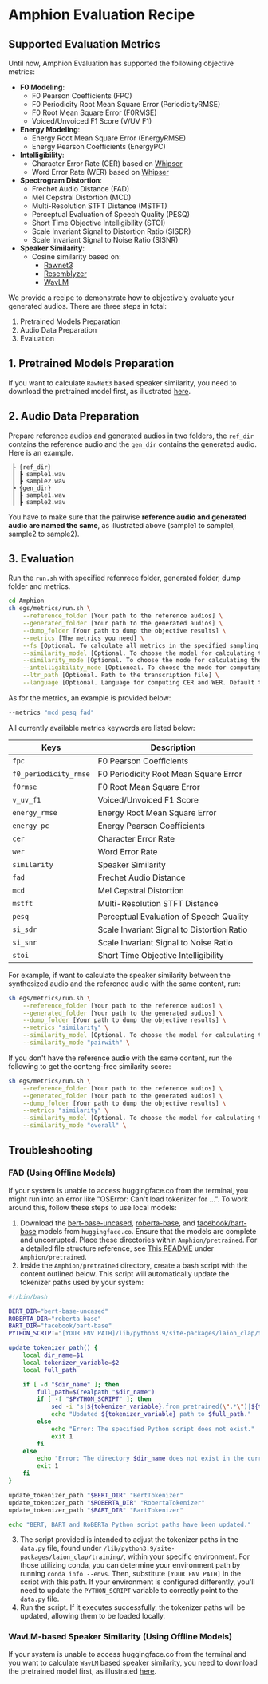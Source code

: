 # Amphion Evaluation Recipe

## Supported Evaluation Metrics

Until now, Amphion Evaluation has supported the following objective metrics:

- **F0 Modeling**:
  - F0 Pearson Coefficients (FPC)
  - F0 Periodicity Root Mean Square Error (PeriodicityRMSE)
  - F0 Root Mean Square Error (F0RMSE)
  - Voiced/Unvoiced F1 Score (V/UV F1)
- **Energy Modeling**:
  - Energy Root Mean Square Error (EnergyRMSE)
  - Energy Pearson Coefficients (EnergyPC)
- **Intelligibility**:
  - Character Error Rate (CER) based on [Whipser](https://github.com/openai/whisper)
  - Word Error Rate (WER) based on [Whipser](https://github.com/openai/whisper)
- **Spectrogram Distortion**:
  - Frechet Audio Distance (FAD)
  - Mel Cepstral Distortion (MCD)
  - Multi-Resolution STFT Distance (MSTFT)
  - Perceptual Evaluation of Speech Quality (PESQ)
  - Short Time Objective Intelligibility (STOI)
  - Scale Invariant Signal to Distortion Ratio (SISDR)
  - Scale Invariant Signal to Noise Ratio (SISNR)
- **Speaker Similarity**:
  - Cosine similarity based on:
    - [Rawnet3](https://github.com/Jungjee/RawNet)
    - [Resemblyzer](https://github.com/resemble-ai/Resemblyzer)
    - [WavLM](https://huggingface.co/microsoft/wavlm-base-plus-sv)

We provide a recipe to demonstrate how to objectively evaluate your generated audios. There are three steps in total:

1. Pretrained Models Preparation
2. Audio Data Preparation
3. Evaluation

## 1. Pretrained Models Preparation

If you want to calculate `RawNet3` based speaker similarity, you need to download the pretrained model first, as illustrated [here](../../pretrained/README.md).

## 2. Audio Data Preparation

Prepare reference audios and generated audios in two folders, the `ref_dir` contains the reference audio and the `gen_dir` contains the generated audio. Here is an example.

```plaintext
 ┣ {ref_dir}
 ┃ ┣ sample1.wav
 ┃ ┣ sample2.wav
 ┣ {gen_dir}
 ┃ ┣ sample1.wav
 ┃ ┣ sample2.wav
```

You have to make sure that the pairwise **reference audio and generated audio are named the same**, as illustrated above (sample1 to sample1, sample2 to sample2).

## 3. Evaluation

Run the `run.sh` with specified refenrece folder, generated folder, dump folder and metrics.

```bash
cd Amphion
sh egs/metrics/run.sh \
	--reference_folder [Your path to the reference audios] \
	--generated_folder [Your path to the generated audios] \
	--dump_folder [Your path to dump the objective results] \
	--metrics [The metrics you need] \
	--fs [Optional. To calculate all metrics in the specified sampling rate] \
	--similarity_model [Optional. To choose the model for calculating the speaker similarity. Currently "rawnet", "wavlm" and "resemblyzer" are available. Default to "wavlm"] \
	--similarity_mode [Optional. To choose the mode for calculating the speaker similarity. "pairwith" for calculating a series of ground truth / prediction audio pairs to obtain the speaker similarity, and "overall" for computing the average score with all possible pairs between the refernece folder and generated folder. Default to "pairwith"] \
	--intelligibility_mode [Optionoal. To choose the mode for computing CER and WER. "gt_audio" means selecting the recognition content of the reference audio as the target, "gt_content" means using transcription as the target. Default to "gt_audio"] \
	--ltr_path [Optional. Path to the transcription file] \
	--language [Optional. Language for computing CER and WER. Default to "english"]
```

As for the metrics, an example is provided below:

```bash
--metrics "mcd pesq fad"
```

All currently available metrics keywords are listed below:

| Keys                      | Description                                |
| ------------------------- | ------------------------------------------ |
| `fpc`                     | F0 Pearson Coefficients                    |
| `f0_periodicity_rmse`     | F0 Periodicity Root Mean Square Error      |
| `f0rmse`                  | F0 Root Mean Square Error                  |
| `v_uv_f1`                 | Voiced/Unvoiced F1 Score                   |
| `energy_rmse`             | Energy Root Mean Square Error              |
| `energy_pc`               | Energy Pearson Coefficients                |
| `cer`                     | Character Error Rate                       |
| `wer`                     | Word Error Rate                            |
| `similarity`      | Speaker Similarity
| `fad`                     | Frechet Audio Distance                     |
| `mcd`                     | Mel Cepstral Distortion                    |
| `mstft`                   | Multi-Resolution STFT Distance             |
| `pesq`                    | Perceptual Evaluation of Speech Quality    |
| `si_sdr`                  | Scale Invariant Signal to Distortion Ratio |
| `si_snr`                  | Scale Invariant Signal to Noise Ratio      |
| `stoi`                    | Short Time Objective Intelligibility       |

For example, if want to calculate the speaker similarity between the synthesized audio and the reference audio with the same content, run:

```bash
sh egs/metrics/run.sh \
	--reference_folder [Your path to the reference audios] \
	--generated_folder [Your path to the generated audios] \
	--dump_folder [Your path to dump the objective results] \
	--metrics "similarity" \
	--similarity_model [Optional. To choose the model for calculating the speaker similarity. Currently "rawnet", "wavlm" and "resemblyzer" are available. Default to "wavlm"] \
	--similarity_mode "pairwith" \
```

If you don't have the reference audio with the same content, run the following to get the conteng-free similarity score:

```bash
sh egs/metrics/run.sh \
	--reference_folder [Your path to the reference audios] \
	--generated_folder [Your path to the generated audios] \
	--dump_folder [Your path to dump the objective results] \
	--metrics "similarity" \
	--similarity_model [Optional. To choose the model for calculating the speaker similarity. Currently "rawnet", "wavlm" and "resemblyzer" are available. Default to "wavlm"] \
	--similarity_mode "overall" \
```

## Troubleshooting
### FAD (Using Offline Models)
If your system is unable to access huggingface.co from the terminal, you might run into an error like "OSError: Can't load tokenizer for ...". To work around this, follow these steps to use local models:

1. Download the [bert-base-uncased](https://huggingface.co/bert-base-uncased), [roberta-base](https://huggingface.co/roberta-base), and [facebook/bart-base](https://huggingface.co/facebook/bart-base) models from `huggingface.co`. Ensure that the models are complete and uncorrupted. Place these directories within `Amphion/pretrained`. For a detailed file structure reference, see [This README](../../pretrained/README.md#optional-model-dependencies-for-evaluation) under `Amphion/pretrained`.
2. Inside the `Amphion/pretrained` directory, create a bash script with the content outlined below. This script will automatically update the tokenizer paths used by your system:
  ```bash
  #!/bin/bash

  BERT_DIR="bert-base-uncased"
  ROBERTA_DIR="roberta-base"
  BART_DIR="facebook/bart-base"
  PYTHON_SCRIPT="[YOUR ENV PATH]/lib/python3.9/site-packages/laion_clap/training/data.py"

  update_tokenizer_path() {
      local dir_name=$1
      local tokenizer_variable=$2
      local full_path

      if [ -d "$dir_name" ]; then
          full_path=$(realpath "$dir_name")
          if [ -f "$PYTHON_SCRIPT" ]; then
              sed -i "s|${tokenizer_variable}.from_pretrained(\".*\")|${tokenizer_variable}.from_pretrained(\"$full_path\")|" "$PYTHON_SCRIPT"
              echo "Updated ${tokenizer_variable} path to $full_path."
          else
              echo "Error: The specified Python script does not exist."
              exit 1
          fi
      else
          echo "Error: The directory $dir_name does not exist in the current directory."
          exit 1
      fi
  }

  update_tokenizer_path "$BERT_DIR" "BertTokenizer"
  update_tokenizer_path "$ROBERTA_DIR" "RobertaTokenizer"
  update_tokenizer_path "$BART_DIR" "BartTokenizer"

  echo "BERT, BART and RoBERTa Python script paths have been updated."

  ```

3. The script provided is intended to adjust the tokenizer paths in the `data.py` file, found under `/lib/python3.9/site-packages/laion_clap/training/`, within your specific environment. For those utilizing conda, you can determine your environment path by running `conda info --envs`. Then, substitute `[YOUR ENV PATH]` in the script with this path. If your environment is configured differently, you'll need to update the `PYTHON_SCRIPT` variable to correctly point to the `data.py` file.
4. Run the script. If it executes successfully, the tokenizer paths will be updated, allowing them to be loaded locally.

### WavLM-based Speaker Similarity (Using Offline Models)

If your system is unable to access huggingface.co from the terminal and you want to calculate `WavLM` based speaker similarity, you need to download the pretrained model first, as illustrated [here](../../pretrained/README.md).